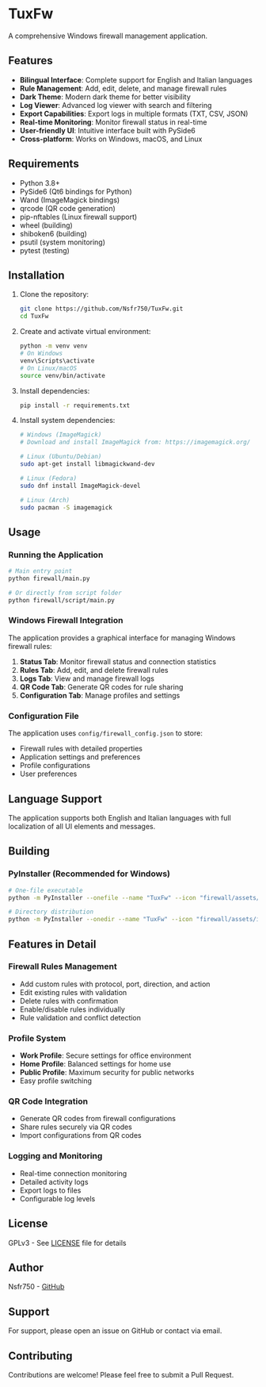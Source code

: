 # TuxFw

A comprehensive Windows firewall management application.

## Features

- **Bilingual Interface**: Complete support for English and Italian languages
- **Rule Management**: Add, edit, delete, and manage firewall rules
- **Dark Theme**: Modern dark theme for better visibility
- **Log Viewer**: Advanced log viewer with search and filtering
- **Export Capabilities**: Export logs in multiple formats (TXT, CSV, JSON)
- **Real-time Monitoring**: Monitor firewall status in real-time
- **User-friendly UI**: Intuitive interface built with PySide6
- **Cross-platform**: Works on Windows, macOS, and Linux

## Requirements

- Python 3.8+
- PySide6 (Qt6 bindings for Python)
- Wand (ImageMagick bindings)
- qrcode (QR code generation)
- pip-nftables (Linux firewall support)
- wheel (building)
- shiboken6 (building)
- psutil (system monitoring)
- pytest (testing)

## Installation

1. Clone the repository:

   ```bash
   git clone https://github.com/Nsfr750/TuxFw.git
   cd TuxFw
   ```

2. Create and activate virtual environment:

   ```bash
   python -m venv venv
   # On Windows
   venv\Scripts\activate
   # On Linux/macOS
   source venv/bin/activate
   ```

3. Install dependencies:

   ```bash
   pip install -r requirements.txt
   ```

4. Install system dependencies:

   ```bash
   # Windows (ImageMagick)
   # Download and install ImageMagick from: https://imagemagick.org/

   # Linux (Ubuntu/Debian)
   sudo apt-get install libmagickwand-dev

   # Linux (Fedora)
   sudo dnf install ImageMagick-devel

   # Linux (Arch)
   sudo pacman -S imagemagick
   ```

## Usage

### Running the Application

```bash
# Main entry point
python firewall/main.py

# Or directly from script folder
python firewall/script/main.py
```

### Windows Firewall Integration

The application provides a graphical interface for managing Windows firewall rules:

1. **Status Tab**: Monitor firewall status and connection statistics
2. **Rules Tab**: Add, edit, and delete firewall rules
3. **Logs Tab**: View and manage firewall logs
4. **QR Code Tab**: Generate QR codes for rule sharing
5. **Configuration Tab**: Manage profiles and settings

### Configuration File

The application uses `config/firewall_config.json` to store:
- Firewall rules with detailed properties
- Application settings and preferences
- Profile configurations
- User preferences

## Language Support

The application supports both English and Italian languages with full localization of all UI elements and messages.

## Building

### PyInstaller (Recommended for Windows)

```bash
# One-file executable
python -m PyInstaller --onefile --name "TuxFw" --icon "firewall/assets/icon.ico" --version-file "firewall/assets/version_info.txt" firewall/main.py

# Directory distribution
python -m PyInstaller --onedir --name "TuxFw" --icon "firewall/assets/icon.ico" --version-file "firewall/assets/version_info.txt" firewall/main.py
```

## Features in Detail

### Firewall Rules Management
- Add custom rules with protocol, port, direction, and action
- Edit existing rules with validation
- Delete rules with confirmation
- Enable/disable rules individually
- Rule validation and conflict detection

### Profile System
- **Work Profile**: Secure settings for office environment
- **Home Profile**: Balanced settings for home use
- **Public Profile**: Maximum security for public networks
- Easy profile switching

### QR Code Integration
- Generate QR codes from firewall configurations
- Share rules securely via QR codes
- Import configurations from QR codes

### Logging and Monitoring
- Real-time connection monitoring
- Detailed activity logs
- Export logs to files
- Configurable log levels

## License

GPLv3 - See [LICENSE](LICENSE) file for details

## Author

Nsfr750 - [GitHub](https://github.com/Nsfr750)

## Support

For support, please open an issue on GitHub or contact via email.

## Contributing

Contributions are welcome! Please feel free to submit a Pull Request.
